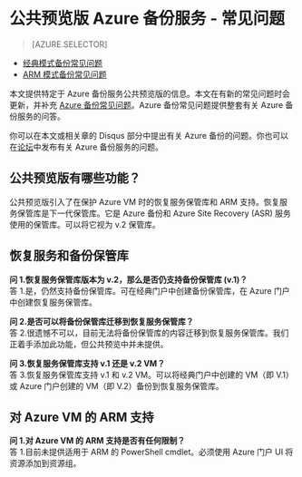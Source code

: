 <properties
   pageTitle="公共预览版 Azure 备份常见问题 | Microsoft Azure"
   description="此版常见问题支持 Azure 备份服务公共预览版。针对备份代理、备份和保留、恢复、安全性的常见问题以及针对 Azure 备份解决方案的其他常见问题的答案。"
   services="backup"
   documentationCenter=""
   authors="markgalioto"
   manager="jwhit"
   editor=""
   keywords="备份解决方案; 备份服务"/>

<tags
    ms.service="backup"
    ms.date="07/01/2016"
    wacn.date=""/>

# 公共预览版 Azure 备份服务 - 常见问题

> [AZURE.SELECTOR]
- [经典模式备份常见问题](/documentation/articles/backup-azure-backup-faq/)
- [ARM 模式备份常见问题](/documentation/articles/backup-azure-backup-ibiza-faq/)

本文提供特定于 Azure 备份服务公共预览版的信息。本文在有新的常见问题时会更新，并补充 [Azure 备份常见问题](backup-azure-backup-faq)。Azure 备份常见问题提供整套有关 Azure 备份服务的问答。

你可以在本文或相关章的 Disqus 部分中提出有关 Azure 备份的问题。你也可以在[论坛](https://social.msdn.microsoft.com/forums/azure/home?forum=windowsazureonlinebackup)中发布有关 Azure 备份服务的问题。

## 公共预览版有哪些功能？
公共预览版引入了在保护 Azure VM 时的恢复服务保管库和 ARM 支持。恢复服务保管库是下一代保管库。它是 Azure 备份和 Azure Site Recovery (ASR) 服务使用的保管库。可以将它视为 v.2 保管库。

## 恢复服务和备份保管库

**问 1.恢复服务保管库版本为 v.2，那么是否仍支持备份保管库 (v.1)？** <br/>
答 1.是，仍然支持备份保管库。可在经典门户中创建备份保管库，在 Azure 门户中创建恢复服务保管库。

**问 2.是否可以将备份保管库迁移到恢复服务保管库？** <br/>
答 2.很遗憾不可以，目前无法将备份保管库的内容迁移到恢复服务保管库。我们正着手添加此功能，但公共预览中并未提供。

**问 3.恢复服务保管库支持 v.1 还是 v.2 VM？** <br/>
答 3.恢复服务保管库支持 v.1 和 v.2 VM。可以将经典门户中创建的 VM（即 V.1）或 Azure 门户创建的 VM（即 V.2）备份到恢复服务保管库。


## 对 Azure VM 的 ARM 支持

**问 1.对 Azure VM 的 ARM 支持是否有任何限制？** <br/>
答 1.目前未提供适用于 ARM 的 PowerShell cmdlet。必须使用 Azure 门户 UI 将资源添加到资源组。

<!---HONumber=Mooncake_0801_2016-->